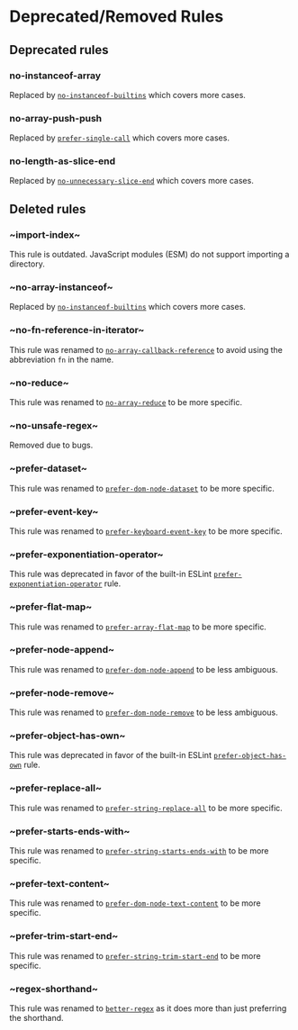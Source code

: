 # Deprecated/Removed Rules

## Deprecated rules

### no-instanceof-array

Replaced by [`no-instanceof-builtins`](rules/no-instanceof-builtins.md) which covers more cases.

### no-array-push-push

Replaced by [`prefer-single-call`](rules/prefer-single-call.md) which covers more cases.

### no-length-as-slice-end

Replaced by [`no-unnecessary-slice-end`](rules/no-unnecessary-slice-end.md) which covers more cases.

## Deleted rules

### ~import-index~

This rule is outdated. JavaScript modules (ESM) do not support importing a directory.

### ~no-array-instanceof~

Replaced by [`no-instanceof-builtins`](rules/no-instanceof-builtins.md) which covers more cases.

### ~no-fn-reference-in-iterator~

This rule was renamed to [`no-array-callback-reference`](rules/no-array-callback-reference.md) to avoid using the abbreviation `fn` in the name.

### ~no-reduce~

This rule was renamed to [`no-array-reduce`](rules/no-array-reduce.md) to be more specific.

### ~no-unsafe-regex~

Removed due to bugs.

### ~prefer-dataset~

This rule was renamed to [`prefer-dom-node-dataset`](rules/prefer-dom-node-dataset.md) to be more specific.

### ~prefer-event-key~

This rule was renamed to [`prefer-keyboard-event-key`](rules/prefer-keyboard-event-key.md) to be more specific.

### ~prefer-exponentiation-operator~

This rule was deprecated in favor of the built-in ESLint [`prefer-exponentiation-operator`](https://eslint.org/docs/rules/prefer-exponentiation-operator) rule.

### ~prefer-flat-map~

This rule was renamed to [`prefer-array-flat-map`](rules/prefer-array-flat-map.md) to be more specific.

### ~prefer-node-append~

This rule was renamed to [`prefer-dom-node-append`](rules/prefer-dom-node-append.md) to be less ambiguous.

### ~prefer-node-remove~

This rule was renamed to [`prefer-dom-node-remove`](rules/prefer-dom-node-remove.md) to be less ambiguous.

### ~prefer-object-has-own~

This rule was deprecated in favor of the built-in ESLint [`prefer-object-has-own`](https://eslint.org/docs/rules/prefer-object-has-own) rule.

### ~prefer-replace-all~

This rule was renamed to [`prefer-string-replace-all`](rules/prefer-string-replace-all.md) to be more specific.

### ~prefer-starts-ends-with~

This rule was renamed to [`prefer-string-starts-ends-with`](rules/prefer-string-starts-ends-with.md) to be more specific.

### ~prefer-text-content~

This rule was renamed to [`prefer-dom-node-text-content`](rules/prefer-dom-node-text-content.md) to be more specific.

### ~prefer-trim-start-end~

This rule was renamed to [`prefer-string-trim-start-end`](rules/prefer-string-trim-start-end.md) to be more specific.

### ~regex-shorthand~

This rule was renamed to [`better-regex`](rules/better-regex.md) as it does more than just preferring the shorthand.
